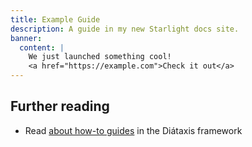 ```yaml
---
title: Example Guide
description: A guide in my new Starlight docs site.
banner:
  content: |
    We just launched something cool!
    <a href="https://example.com">Check it out</a>
---
```



## Further reading

- Read [about how-to guides](https://diataxis.fr/how-to-guides/) in the Diátaxis framework
